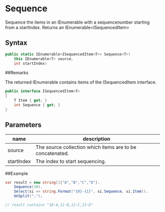 # Sequence


Sequence the items in an IEnumerable<T> with a sequencenumber starting from a startIndex. Returns an IEnumerable<ISequencedItem<T>>

## Syntax
```c#
public static IEnumerable<ISequencedItem<T>> Sequence<T>(
    this IEnumerable<T> source, 
    int startIndex)
```

##Remarks

The returned IEnumerable contains items of the ISequencedItem<T> interface.

```c#
public interface ISequencedItem<T>
{
    T Item { get; }
    int Sequence { get; }
}
```

## Parameters
|name | description|
|---|---|
|source | The source collection which items are to be concatenated.|
|startIndex | The index to start sequencing.|

##Example

```c#
var result = new string[]{"A","B","C","D"}.
    Sequence(10).
    Select(si => string.Format("{0}-{1}", si.Sequence, si.Item)).
    UnSplit(",");

// result contains "10-A,11-B,12-C,13-D"
```

